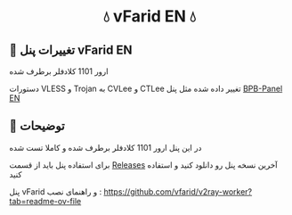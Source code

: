 <h1 align="center">💧 vFarid EN 💧</h1>

## 📌 تغییرات پنل vFarid EN

ارور 1101 کلادفلر برطرف شده

دستورات VLESS و Trojan به CVLee و CTLee تغییر داده شده مثل پنل [BPB-Panel EN](https://github.com/iErfun/BPB-Panel-EN)

## 📜 توضیحات

در این پنل ارور 1101 کلادفلر برطرف شده و کاملا تست شده

برای استفاده پنل باید از قسمت [Releases](https://github.com/iErfun/vFarid-EN/releases) آخرین نسخه پنل رو دانلود کنید و استفاده کنید

پنل vFarid و راهنمای نصب : https://github.com/vfarid/v2ray-worker?tab=readme-ov-file



